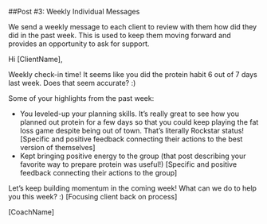 ##Post #3: Weekly Individual Messages 

We send a weekly message to each client to review with them how did they did in the past week. This is used to keep them moving forward and provides an opportunity to ask for support.

Hi [ClientName],

Weekly check-in time! It seems like you did the protein habit 6 out of 7 days last week. Does that seem accurate? :)

Some of your highlights from the past week:

* You leveled-up your planning skills. It’s really great to see how you planned out protein for a few days so that you could keep playing the fat loss game despite being out of town. That’s literally Rockstar status! [Specific and positive feedback connecting their actions to the best version of themselves]
* Kept bringing positive energy to the group (that post describing your favorite way to prepare protein was useful!) [Specific and positive feedback connecting their actions to the group]

Let’s keep building momentum in the coming week! What can we do to help you this week? :) [Focusing client back on process]

[CoachName]
